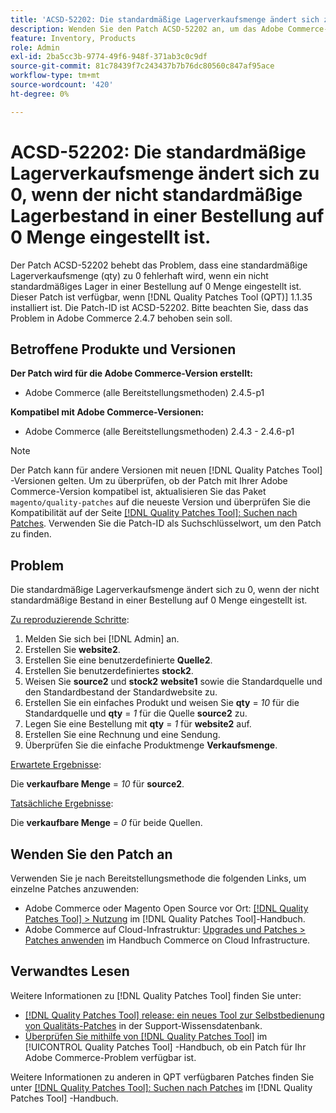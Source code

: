 ```yaml
---
title: 'ACSD-52202: Die standardmäßige Lagerverkaufsmenge ändert sich zu "0"mit Fehler, wenn der nicht standardmäßige Lagerbestand in der angegebenen Reihenfolge auf 0 qty gesetzt ist.'
description: Wenden Sie den Patch ACSD-52202 an, um das Adobe Commerce-Problem zu beheben, bei dem eine standardmäßige Lagerverkaufsmenge fehlerhaft auf 0 geändert wird, wenn der nicht standardmäßige Lagerbestand in einer Bestellung auf 0 Menge eingestellt ist.
feature: Inventory, Products
role: Admin
exl-id: 2ba5cc3b-9774-49f6-948f-371ab3c0c9df
source-git-commit: 81c78439f7c243437b7b76dc80560c847af95ace
workflow-type: tm+mt
source-wordcount: '420'
ht-degree: 0%

---
```


# ACSD-52202: Die standardmäßige Lagerverkaufsmenge ändert sich zu 0, wenn der nicht standardmäßige Lagerbestand in einer Bestellung auf 0 Menge eingestellt ist.

Der Patch ACSD-52202 behebt das Problem, dass eine standardmäßige Lagerverkaufsmenge (qty) zu 0 fehlerhaft wird, wenn ein nicht standardmäßiges Lager in einer Bestellung auf 0 Menge eingestellt ist. Dieser Patch ist verfügbar, wenn [!DNL Quality Patches Tool (QPT)] 1.1.35 installiert ist. Die Patch-ID ist ACSD-52202. Bitte beachten Sie, dass das Problem in Adobe Commerce 2.4.7 behoben sein soll.

## Betroffene Produkte und Versionen

**Der Patch wird für die Adobe Commerce-Version erstellt:**

* Adobe Commerce (alle Bereitstellungsmethoden) 2.4.5-p1

**Kompatibel mit Adobe Commerce-Versionen:**

* Adobe Commerce (alle Bereitstellungsmethoden) 2.4.3 - 2.4.6-p1

>[!NOTE]
>
>Der Patch kann für andere Versionen mit neuen [!DNL Quality Patches Tool] -Versionen gelten. Um zu überprüfen, ob der Patch mit Ihrer Adobe Commerce-Version kompatibel ist, aktualisieren Sie das Paket `magento/quality-patches` auf die neueste Version und überprüfen Sie die Kompatibilität auf der Seite [[!DNL Quality Patches Tool]: Suchen nach Patches](https://experienceleague.adobe.com/tools/commerce-quality-patches/index.html). Verwenden Sie die Patch-ID als Suchschlüsselwort, um den Patch zu finden.

## Problem

Die standardmäßige Lagerverkaufsmenge ändert sich zu 0, wenn der nicht standardmäßige Bestand in einer Bestellung auf 0 Menge eingestellt ist.

<u>Zu reproduzierende Schritte</u>:

1. Melden Sie sich bei [!DNL Admin] an.
1. Erstellen Sie **website2**.
1. Erstellen Sie eine benutzerdefinierte **Quelle2**.
1. Erstellen Sie benutzerdefiniertes **stock2**.
1. Weisen Sie **source2** und **stock2** **website1** sowie die Standardquelle und den Standardbestand der Standardwebsite zu.
1. Erstellen Sie ein einfaches Produkt und weisen Sie **qty** = *10* für die Standardquelle und **qty** = *1* für die Quelle **source2** zu.
1. Legen Sie eine Bestellung mit **qty** = *1* für **website2** auf.
1. Erstellen Sie eine Rechnung und eine Sendung.
1. Überprüfen Sie die einfache Produktmenge **Verkaufsmenge**.

<u>Erwartete Ergebnisse</u>:

Die **verkaufbare Menge** = *10* für **source2**.

<u>Tatsächliche Ergebnisse</u>:

Die **verkaufbare Menge** = *0* für beide Quellen.

## Wenden Sie den Patch an

Verwenden Sie je nach Bereitstellungsmethode die folgenden Links, um einzelne Patches anzuwenden:

* Adobe Commerce oder Magento Open Source vor Ort: [[!DNL Quality Patches Tool] > Nutzung](/help/tools/quality-patches-tool/usage.md) im [!DNL Quality Patches Tool]-Handbuch.
* Adobe Commerce auf Cloud-Infrastruktur: [Upgrades und Patches > Patches anwenden](https://experienceleague.adobe.com/docs/commerce-cloud-service/user-guide/develop/upgrade/apply-patches.html) im Handbuch Commerce on Cloud Infrastructure.

## Verwandtes Lesen

Weitere Informationen zu [!DNL Quality Patches Tool] finden Sie unter:

* [[!DNL Quality Patches Tool] release: ein neues Tool zur Selbstbedienung von Qualitäts-Patches](https://experienceleague.adobe.com/en/docs/commerce-knowledge-base/kb/announcements/commerce-announcements/magento-quality-patches-released-new-tool-to-self-serve-quality-patches) in der Support-Wissensdatenbank.
* [Überprüfen Sie mithilfe von  [!DNL Quality Patches Tool]](/help/tools/quality-patches-tool/patches-available-in-qpt/check-patch-for-magento-issue-with-magento-quality-patches.md) im [!UICONTROL Quality Patches Tool] -Handbuch, ob ein Patch für Ihr Adobe Commerce-Problem verfügbar ist.


Weitere Informationen zu anderen in QPT verfügbaren Patches finden Sie unter [[!DNL Quality Patches Tool]: Suchen nach Patches](https://experienceleague.adobe.com/tools/commerce-quality-patches/index.html) im [!DNL Quality Patches Tool] -Handbuch.
